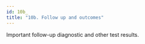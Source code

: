 ```yaml
---
id: 10b_
title: "10b. Follow up and outcomes"
---
```

Important follow-up diagnostic and other test results.